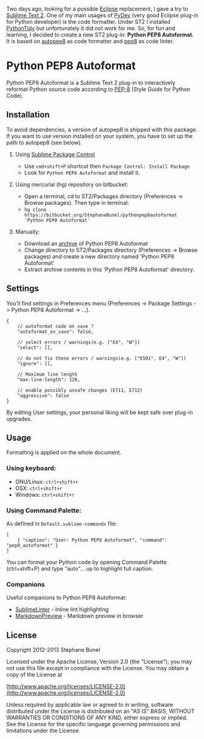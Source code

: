 Two days ago, looking for a possible [Eclipse][] replacement, I gave a try to [Sublime Text 2][].
One of my main usages of [PyDev][] (very good Eclipse plug-in for Python developer) is the code formatter.
Under ST2 I installed [PythonTidy][] but unfortunately it did not work for me.
So, for fun and learning, I decided to create a new ST2 plug-in: **Python PEP8 Autoformat**.
It is based on [autopep8][] as code formatter and [pep8][] as code linter.

# Python PEP8 Autoformat

Python PEP8 Autoformat is a Sublime Text 2 plug-in to interactively reformat Python source code according
to [PEP-8][] (Style Guide for Python Code). 

## Installation

To avoid dependencies, a version of autopep8 is shipped with this package. If you want to use version installed
on your system, you have to set up the path to autopep8 (see below).

1. Using [Sublime Package Control][]
    + Use `cmd+shift+P` shortcut then `Package Control: Install Package`
    + Look for `Python PEP8 Autoformat` and install it.

1. Using mercurial (hg) repository on bitbucket:
    + Open a terminal, cd to ST2/Packages directory (Preferences -> Browse packages). Then type in terminal:
    + `hg clone https://bitbucket.org/StephaneBunel/pythonpep8autoformat 'Python PEP8 Autoformat'`

1. Manually:
    + Download an [archive](https://bitbucket.org/StephaneBunel/pythonpep8autoformat/downloads)
      of Python PEP8 Autoformat
    + Change directory to ST2/Packages directory (Preferences -> Browse packages) and create a new
      directory named 'Python PEP8 Autoformat'
    + Extract archive contents in this 'Python PEP8 Autoformat' directory.


## Settings

You'll find settings in Preferences menu (Preferences -> Package Settings -> Python PEP8 Autoformat -> ...).

    {
        // autoformat code on save ?
        "autoformat_on_save": false,

        // select errors / warnings(e.g. ["E4", "W"])
        "select": [],

        // do not fix these errors / warnings(e.g. ["E501", E4", "W"])
        "ignore": [],

        // Maximum line length
        "max-line-length": 128,

        // enable possibly unsafe changes (E711, E712)
        "aggressive": false
    }

By editing User settings, your personal liking will be kept safe over plug-in upgrades.

## Usage

Formatting is applied on the whole document.

### Using keyboard:

- GNU/Linux: `ctrl+shift+r`
- OSX:       `ctrl+shift+r`
- Windows:   `ctrl+shift+r`

### Using Command Palette:

As defined in `Default.sublime-commands` file:

	[
	    { "caption": "User: Python PEP8 Autoformat", "command": "pep8_autoformat" }
	]

You can format your Python code by opening Command Palette (ctrl+shift+P)
and type "auto"... up to highlight full caption.

### Companions
Useful companions to Python PEP8 Autoformat:

+ [SublimeLinter][] - Inline lint highlighting
+ [MarkdownPreview][] - Markdown preview in browser

## License

Copyright 2012-2013 Stéphane Bunel

Licensed under the Apache License, Version 2.0 (the "License");
you may not use this file except in compliance with the License.
You may obtain a copy of the License at

[http://www.apache.org/licenses/LICENSE-2.0](http://www.apache.org/licenses/LICENSE-2.0)

Unless required by applicable law or agreed to in writing, software
distributed under the License is distributed on an "AS IS" BASIS,
WITHOUT WARRANTIES OR CONDITIONS OF ANY KIND, either express or implied.
See the License for the specific language governing permissions and
limitations under the License.


[PEP-8]:                   http://www.python.org/dev/peps/pep-0008/
[Sublime Text 2]:          http://www.sublimetext.com/
[autopep8]:                https://github.com/hhatto/autopep8
[pep8]:                    https://github.com/jcrocholl/pep8
[PythonTidy]:              https://github.com/witsch/SublimePythonTidy
[Eclipse]:                 http://www.eclipse.org/
[PyDev]:                   http://pydev.org/
[Sublime Package Control]: http://wbond.net/sublime_packages/package_control
[SublimeLinter]:           https://github.com/SublimeLinter/SublimeLinter
[MarkdownPreview]:         https://github.com/revolunet/sublimetext-markdown-preview
